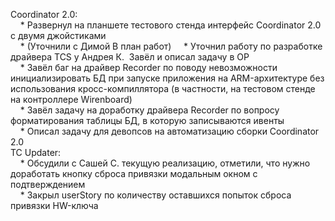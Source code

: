 Coordinator 2.0:  
    * Развернул на планшете тестового стенда интерфейс Coordinator 2.0 с двумя джойстиками  
    * (Уточнили с Димой В план работ)
    * Уточнил работу по разработке драйвера TCS у Андрея К.  Завёл и описал задачу в OP  
    * Завёл баг на драйвер Recorder по поводу невозможности инициализировать БД при запуске приложения на ARM-архитектуре без использования кросс-компиллятора (в частности, на тестовом стенде на контроллере Wirenboard)  
    * Завёл задачу на доработку драйвера Recorder по вопросу форматирования таблицы БД, в которую записываются ивенты  
    * Описал задачу для девопсов на автоматизацию сборки Coordinator 2.0  
TC Updater:  
    * Обсудили с Сашей С. текущую реализацию, отметили, что нужно доработать кнопку сброса привязки модальным окном с подтверждением  
    * Закрыл userStory по количеству оставшихся попыток сброса привязки HW-ключа